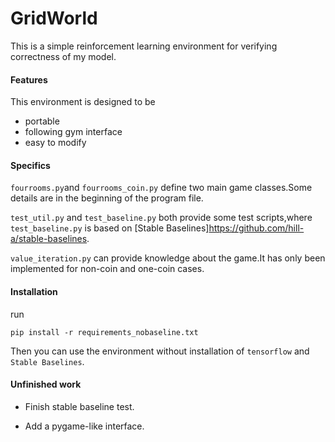 # GridWorld

This is a simple reinforcement learning environment for verifying correctness of my model.

#### Features

This environment is designed to be

- portable
- following gym interface
- easy to modify

#### Specifics

`fourrooms.py`and `fourrooms_coin.py` define two main game classes.Some details are in the beginning of the program file.

`test_util.py` and `test_baseline.py` both provide some test scripts,where `test_baseline.py` is based on [Stable Baselines]https://github.com/hill-a/stable-baselines.

`value_iteration.py` can provide knowledge about the game.It has only been implemented for non-coin and one-coin cases.

#### Installation
run

`pip install -r requirements_nobaseline.txt`

Then you can use the environment without installation of `tensorflow` and `Stable Baselines`. 


#### Unfinished work
- Finish stable baseline test.

- Add a pygame-like interface.